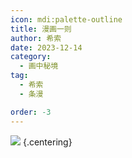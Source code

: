 ```yaml
---
icon: mdi:palette-outline
title: 漫画一则
author: 希索
date: 2023-12-14
category:
  - 画中秘境
tag:
  - 希索
  - 条漫

order: -3
---
```


![](./res/comic/comic1.webp) {.centering}

<FakeAds />